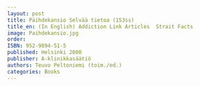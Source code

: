 ```yaml
---
layout: post
title: Päihdekansio Selvää tietoa (153ss)
title_en: (In English) Addiction Link Articles  Strait Facts
image: Paihdekansio.jpg
order:
ISBN: 952-9894-51-5
published: Helsinki 2000
publisher: A-klinikkasäätiö
authors: Teuvo Peltoniemi (toim./ed.)
categories: Books
---
```

